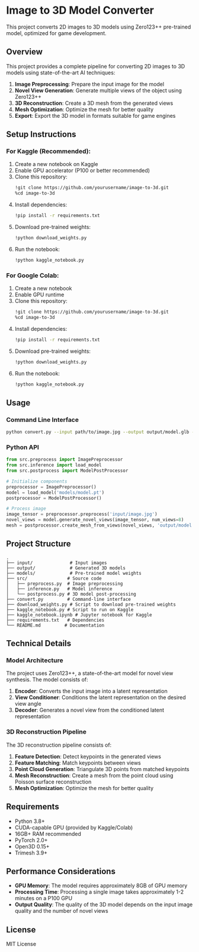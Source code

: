 # Image to 3D Model Converter

This project converts 2D images to 3D models using Zero123++ pre-trained model, optimized for game development.

## Overview

This project provides a complete pipeline for converting 2D images to 3D models using state-of-the-art AI techniques:

1. **Image Preprocessing**: Prepare the input image for the model
2. **Novel View Generation**: Generate multiple views of the object using Zero123++
3. **3D Reconstruction**: Create a 3D mesh from the generated views
4. **Mesh Optimization**: Optimize the mesh for better quality
5. **Export**: Export the 3D model in formats suitable for game engines

## Setup Instructions

### For Kaggle (Recommended):

1. Create a new notebook on Kaggle
2. Enable GPU accelerator (P100 or better recommended)
3. Clone this repository:
   ```bash
   !git clone https://github.com/yourusername/image-to-3d.git
   %cd image-to-3d
   ```
4. Install dependencies:
   ```bash
   !pip install -r requirements.txt
   ```
5. Download pre-trained weights:
   ```bash
   !python download_weights.py
   ```
6. Run the notebook:
   ```bash
   !python kaggle_notebook.py
   ```

### For Google Colab:

1. Create a new notebook
2. Enable GPU runtime
3. Clone this repository:
   ```bash
   !git clone https://github.com/yourusername/image-to-3d.git
   %cd image-to-3d
   ```
4. Install dependencies:
   ```bash
   !pip install -r requirements.txt
   ```
5. Download pre-trained weights:
   ```bash
   !python download_weights.py
   ```
6. Run the notebook:
   ```bash
   !python kaggle_notebook.py
   ```

## Usage

### Command Line Interface

```bash
python convert.py --input path/to/image.jpg --output output/model.glb --num_views 8
```

### Python API

```python
from src.preprocess import ImagePreprocessor
from src.inference import load_model
from src.postprocess import ModelPostProcessor

# Initialize components
preprocessor = ImagePreprocessor()
model = load_model('models/model.pt')
postprocessor = ModelPostProcessor()

# Process image
image_tensor = preprocessor.preprocess('input/image.jpg')
novel_views = model.generate_novel_views(image_tensor, num_views=8)
mesh = postprocessor.create_mesh_from_views(novel_views, 'output/model.glb')
```

## Project Structure

```
.
├── input/              # Input images
├── output/             # Generated 3D models
├── models/             # Pre-trained model weights
├── src/               # Source code
│   ├── preprocess.py  # Image preprocessing
│   ├── inference.py   # Model inference
│   └── postprocess.py # 3D model post-processing
├── convert.py         # Command-line interface
├── download_weights.py # Script to download pre-trained weights
├── kaggle_notebook.py # Script to run on Kaggle
├── kaggle_notebook.ipynb # Jupyter notebook for Kaggle
├── requirements.txt   # Dependencies
└── README.md         # Documentation
```

## Technical Details

### Model Architecture

The project uses Zero123++, a state-of-the-art model for novel view synthesis. The model consists of:

1. **Encoder**: Converts the input image into a latent representation
2. **View Conditioner**: Conditions the latent representation on the desired view angle
3. **Decoder**: Generates a novel view from the conditioned latent representation

### 3D Reconstruction Pipeline

The 3D reconstruction pipeline consists of:

1. **Feature Detection**: Detect keypoints in the generated views
2. **Feature Matching**: Match keypoints between views
3. **Point Cloud Generation**: Triangulate 3D points from matched keypoints
4. **Mesh Reconstruction**: Create a mesh from the point cloud using Poisson surface reconstruction
5. **Mesh Optimization**: Optimize the mesh for better quality

## Requirements

- Python 3.8+
- CUDA-capable GPU (provided by Kaggle/Colab)
- 16GB+ RAM recommended
- PyTorch 2.0+
- Open3D 0.15+
- Trimesh 3.9+

## Performance Considerations

- **GPU Memory**: The model requires approximately 8GB of GPU memory
- **Processing Time**: Processing a single image takes approximately 1-2 minutes on a P100 GPU
- **Output Quality**: The quality of the 3D model depends on the input image quality and the number of novel views

## License

MIT License 
